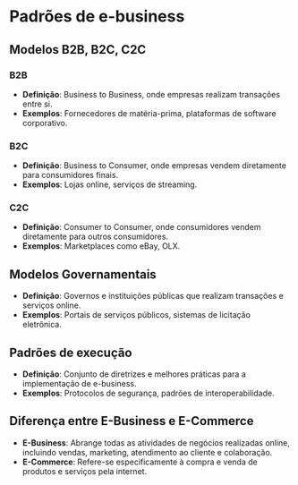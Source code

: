# Padrões de e-business

## Modelos B2B, B2C, C2C

### B2B
- **Definição**: Business to Business, onde empresas realizam transações entre si.
- **Exemplos**: Fornecedores de matéria-prima, plataformas de software corporativo.

### B2C
- **Definição**: Business to Consumer, onde empresas vendem diretamente para consumidores finais.
- **Exemplos**: Lojas online, serviços de streaming.

### C2C
- **Definição**: Consumer to Consumer, onde consumidores vendem diretamente para outros consumidores.
- **Exemplos**: Marketplaces como eBay, OLX.

## Modelos Governamentais
- **Definição**: Governos e instituições públicas que realizam transações e serviços online.
- **Exemplos**: Portais de serviços públicos, sistemas de licitação eletrônica.

## Padrões de execução
- **Definição**: Conjunto de diretrizes e melhores práticas para a implementação de e-business.
- **Exemplos**: Protocolos de segurança, padrões de interoperabilidade.

## Diferença entre E-Business e E-Commerce
- **E-Business**: Abrange todas as atividades de negócios realizadas online, incluindo vendas, marketing, atendimento ao cliente e colaboração.
- **E-Commerce**: Refere-se especificamente à compra e venda de produtos e serviços pela internet.
